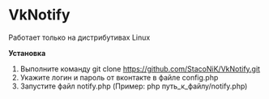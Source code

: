 # VkNotify
Работает только на дистрибутивах Linux

**Установка**
1. Выполните команду git clone https://github.com/StacoNiK/VkNotify.git
2. Укажите логин и пароль от вконтакте в файле config.php
3. Запустите файл notify.php (Пример: php путь_к_файлу/notify.php)

